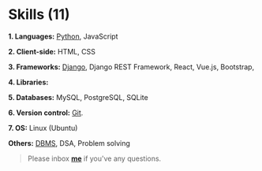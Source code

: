 # Skills (11)

**1. Languages:** [Python](https://github.com/sdshoriot/SD-Shoriot-Library/tree/master/01.%20Languages/Python), JavaScript

**2. Client-side:** HTML, CSS

**3. Frameworks:** [Django](https://github.com/sdshoriot/SD-Shoriot-Library/tree/master/03.%20Frameworks/Django), Django REST Framework, React, Vue.js, Bootstrap, 


**4. Libraries:**   

**5. Databases:** MySQL, PostgreSQL, SQLite

**6. Version control:** [Git](https://github.com/sdshoriot/SD-Shoriot-Library/tree/master/06.%20Version%20control/Git).

**7. OS:** Linux (Ubuntu) 

**Others:** [DBMS](https://github.com/sdshoriot/SD-Shoriot-Library/tree/master/Others/DBMS), DSA, Problem solving

> Please inbox **[me](https://www.facebook.com/shoriot)** if you've any questions. 